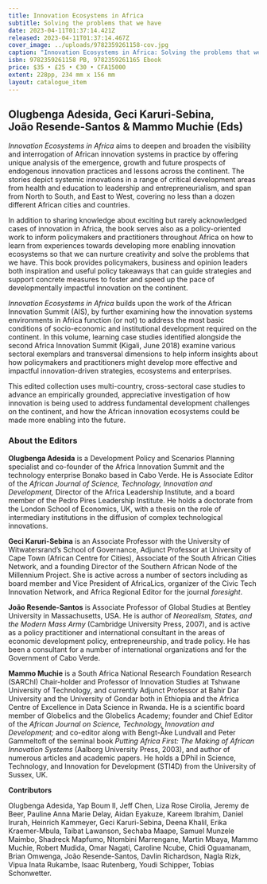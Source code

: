 ```yaml
---
title: Innovation Ecosystems in Africa
subtitle: Solving the problems that we have
date: 2023-04-11T01:37:14.421Z
released: 2023-04-11T01:37:14.467Z
cover_image: ../uploads/9782359261158-cov.jpg
caption: "Innovation Ecosystems in Africa: Solving the problems that we have"
isbn: 9782359261158 PB, 9782359261165 Ebook
price: $35 • £25 • €30 • CFA15000
extent: 228pp, 234 mm x 156 mm
layout: catalogue_item
---
```

## Olugbenga Adesida, Geci Karuri-Sebina, João Resende-Santos & Mammo Muchie (Eds)

*Innovation Ecosystems in Africa* aims to deepen and broaden the visibility and interrogation of African innovation systems in practice by offering unique analysis of the emergence, growth and future prospects of endogenous innovation practices and lessons across the continent. The stories depict systemic innovations in a range of critical development areas from health and education to leadership and entrepreneurialism, and span from North to South, and East to West, covering no less than a dozen different African cities and countries.

In addition to sharing knowledge about exciting but rarely acknowledged cases of innovation in Africa, the book serves also as a policy-oriented work to inform policymakers and practitioners throughout Africa on how to learn from experiences towards developing more enabling innovation ecosystems so that we can nurture creativity and solve the problems that we have. This book provides policymakers, business and opinion leaders both inspiration and useful policy takeaways that can guide strategies and support concrete measures to foster and speed up the pace of developmentally impactful innovation on the continent.

*Innovation Ecosystems in Africa* builds upon the work of the African Innovation Summit (AIS), by further examining how the innovation systems environments in Africa function (or not) to address the most basic conditions of socio-economic and institutional development required on the continent. In this volume, learning case studies identified alongside the second Africa Innovation Summit (Kigali, June 2018) examine various sectoral exemplars and transversal dimensions to help inform insights about how policymakers and practitioners might develop more effective and impactful innovation-driven strategies, ecosystems and enterprises.

This edited collection uses multi-country, cross-sectoral case studies to advance an empirically grounded, appreciative investigation of how innovation is being used to address fundamental development challenges on the continent, and how the African innovation ecosystems could be made more enabling into the future.

### **About the Editors**

**Olugbenga Adesida** is a Development Policy and Scenarios Planning specialist and co-founder of the Africa Innovation Summit and the technology enterprise Bonako based in Cabo Verde. He is Associate Editor of the *African Journal of Science, Technology, Innovation and Development,* Director of the Africa Leadership Institute, and a board member of the Pedro Pires Leadership Institute. He holds a doctorate from the London School of Economics, UK, with a thesis on the role of intermediary institutions in the diffusion of complex technological innovations.

**Geci Karuri-Sebina** is an Associate Professor with the University of Witwatersrand’s School of Governance, Adjunct Professor at University of Cape Town (African Centre for Cities), Associate of the South African Cities Network, and a founding Director of the Southern African Node of the Millennium Project. She is active across a number of sectors including as board member and Vice President of AfricaLics, organizer of the Civic Tech Innovation Network, and Africa Regional Editor for the journal *foresight*.

**João Resende-Santos** is Associate Professor of Global Studies at Bentley University in Massachusetts, USA. He is author of *Neorealism, States, and the Modern Mass Army* (Cambridge University Press, 2007), and is active as a policy practitioner and international consultant in the areas of economic development policy, entrepreneurship, and trade policy. He has been a consultant for a number of international organizations and for the Government of Cabo Verde.

**Mammo Muchie** is a South Africa National Research Foundation Research (SARChI) Chair-holder and Professor of Innovation Studies at Tshwane University of Technology, and currently Adjunct Professor at Bahir Dar University and the University of Gondar both in Ethiopia and the Africa Centre of Excellence in Data Science in Rwanda. He is a scientific board member of Globelics and the Globelics Academy; founder and Chief Editor of the *African Journal on Science, Technology, Innovation and Development;* and co-editor along with Bengt-Åke Lundvall and Peter Gammeltoft of the seminal book *Putting Africa First: The Making of African Innovation Systems* (Aalborg University Press, 2003), and author of numerous articles and academic papers. He holds a DPhil in Science, Technology, and Innovation for Development (STI4D) from the University of Sussex, UK.

**Contributors**

Olugbenga Adesida, Yap Boum II, Jeff Chen, Liza Rose Cirolia, Jeremy de Beer, Pauline Anna Marie Delay, Aidan Eyakuze, Kareem Ibrahim, Daniel Irurah, Heinrich Kammeyer, Geci Karuri-Sebina, Deena Khalil, Erika Kraemer-Mbula, Taibat Lawanson, Sechaba Maape, Samuel Munzele Maimbo, Shadreck Mapfumo, Ntombini Marrengane, Martin Mbaya, Mammo Muchie, Robert Mudida, Omar Nagati, Caroline Ncube, Chidi Oguamanam, Brian Omwenga, João Resende-Santos, Davlin Richardson, Nagla Rizk, Vipua Inata Rukambe, Isaac Rutenberg, Youdi Schipper, Tobias Schonwetter.
